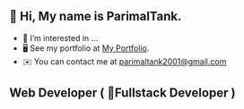 **👋 Hi, My name is ParimalTank.**
- 
- 👀 I’m interested in ...
- 🖥️  See my portfolio at [My Portfolio](http://parimaltank.tk/).
- ✉️  You can contact me at parimaltank2001@gmail.com

## Web Developer ( 🎯Fullstack Developer )
